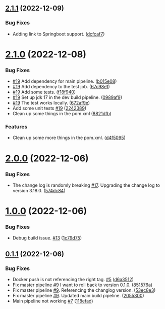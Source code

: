 ## [2.1.1](https://github.com/winmicroservices/demo/compare/v2.1.0...v2.1.1) (2022-12-09)


### Bug Fixes

* Adding link to Springboot support. ([dcfcaf7](https://github.com/winmicroservices/demo/commit/dcfcaf79107bf82ce7a0ecca9595bed61f923b48))



# [2.1.0](https://github.com/winmicroservices/demo/compare/v2.0.0...v2.1.0) (2022-12-08)


### Bug Fixes

* [#19](https://github.com/winmicroservices/demo/issues/19) Add dependency for main pipeline. ([b015e08](https://github.com/winmicroservices/demo/commit/b015e0851776671a2db5e05c9994110879871c60))
* [#19](https://github.com/winmicroservices/demo/issues/19) Add dependency to the test job. ([67c98e1](https://github.com/winmicroservices/demo/commit/67c98e1e075dfbfc994438a3d5b5e68f0ebbfa16))
* [#19](https://github.com/winmicroservices/demo/issues/19) Add some tests. ([f18f940](https://github.com/winmicroservices/demo/commit/f18f940efb69d7eb1b1da87ec915a6314d223e9c))
* [#19](https://github.com/winmicroservices/demo/issues/19) Set up jdk 17 in the dev build pipeline. ([0989af9](https://github.com/winmicroservices/demo/commit/0989af90b1dd7e725902e0e5886bbe61d89eddd9))
* [#19](https://github.com/winmicroservices/demo/issues/19) The test works locally. ([672af9e](https://github.com/winmicroservices/demo/commit/672af9e78879e224607a1d01ab67e17dddeea893))
* Add some unit tests [#19](https://github.com/winmicroservices/demo/issues/19) ([2242389](https://github.com/winmicroservices/demo/commit/2242389e59180e941a853d078ce542c4ed8bf9c2))
* Clean up some things in the pom.xml ([8821dfb](https://github.com/winmicroservices/demo/commit/8821dfb2ccbf960f511d4f80ec70713970c4d893))


### Features

* Clean up some more things in the pom.xml. ([d4f5095](https://github.com/winmicroservices/demo/commit/d4f5095d6309b2c4c3a06cf7dcdc958f999742e1))



# [2.0.0](https://github.com/winmicroservices/demo/compare/v1.0.0...v2.0.0) (2022-12-06)


### Bug Fixes

* The change log is randomly breaking [#17](https://github.com/winmicroservices/demo/issues/17).  Upgrading the change log to version 3.18.0. ([574dc84](https://github.com/winmicroservices/demo/commit/574dc846807154fee342e9adfa3b2b9b24a95de6))



# [1.0.0](https://github.com/winmicroservices/demo/compare/v0.1.1...v1.0.0) (2022-12-06)


### Bug Fixes

* Debug build issue. [#13](https://github.com/winmicroservices/demo/issues/13) ([1c79d75](https://github.com/winmicroservices/demo/commit/1c79d75194e2c0d38d47371382409be79a191f00))



## [0.1.1](https://github.com/winmicroservices/demo/compare/v0.1.0...v0.1.1) (2022-12-06)


### Bug Fixes

* Docker push is not referencing the right tag. [#5](https://github.com/winmicroservices/demo/issues/5) ([d6a3512](https://github.com/winmicroservices/demo/commit/d6a3512d69e5af16d837de8d870dead844a4ae4e))
* Fix master pipeline [#9](https://github.com/winmicroservices/demo/issues/9) I want to roll back to version 0.1.0. ([851576a](https://github.com/winmicroservices/demo/commit/851576a1c4332b43e28628dad51928b5a2524fce))
* Fix master pipeline [#9](https://github.com/winmicroservices/demo/issues/9).  Referencing the changlog version. ([53ec8e3](https://github.com/winmicroservices/demo/commit/53ec8e3b2c3e8bce677ae72e314a2f05234c395e))
* Fix master pipeline [#9](https://github.com/winmicroservices/demo/issues/9).  Updated main build pipeline. ([2055300](https://github.com/winmicroservices/demo/commit/2055300bbb773fa930326cb345b2958933bfb353))
* Main pipeline not working [#7](https://github.com/winmicroservices/demo/issues/7) ([118efad](https://github.com/winmicroservices/demo/commit/118efad211f44171817af1a34f44f6f153077d13))



